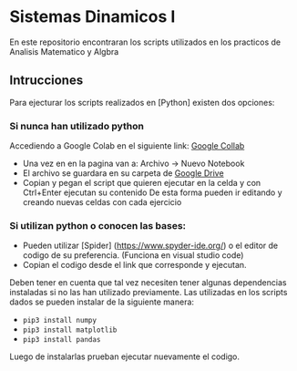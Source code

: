 # Sistemas Dinamicos I 

En este repositorio encontraran los scripts utilizados en los practicos de Analisis Matematico y Algbra 

## Intrucciones

Para ejecturar los scripts realizados en [Python] existen dos opciones:

### Si nunca han utilizado python
Accediendo a Google Colab en el siguiente link: [Google Collab](https://colab.research.google.com/)
- Una vez en en la pagina van a: Archivo -> Nuevo Notebook 
- El archivo se guardara en su carpeta de [Google Drive](https://drive.google.com/)
- Copian y pegan el script que quieren ejecutar en la celda y con Ctrl+Enter ejecutan su contenido
De esta forma pueden ir editando y creando nuevas celdas con cada ejercicio

### Si utilizan python o conocen las bases:
- Pueden utilizar [Spider] (https://www.spyder-ide.org/) o el editor de codigo de su preferencia. (Funciona en visual studio code)
- Copian el codigo desde el link que corresponde y ejecutan.

Deben tener en cuenta que tal vez necesiten tener algunas dependencias instaladas si no las han utilizado previamente. Las utilizadas en los scripts dados se pueden instalar de la siguiente manera:
- `pip3 install numpy`   
- `pip3 install matplotlib`
- `pip3 install pandas` 

Luego de instalarlas prueban ejecutar nuevamente el codigo. 
